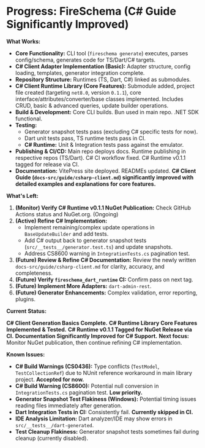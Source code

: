 <!-- Version: 1.19 | Last Updated: 2025-04-06 | Updated By: Cline -->
# Progress: FireSchema (C# Guide Significantly Improved)

**What Works:**

-   **Core Functionality:** CLI tool (`fireschema generate`) executes, parses config/schema, generates code for TS/Dart/C# targets.
-   **C# Client Adapter Implementation (Basic):** Adapter structure, config loading, templates, generator integration complete.
-   **Repository Structure:** Runtimes (TS, Dart, C#) linked as submodules.
-   **C# Client Runtime Library (Core Features):** Submodule added, project file created (targeting `net8.0`, version `0.1.1`), core interface/attributes/converter/base classes implemented. Includes CRUD, basic & advanced queries, update builder operations.
-   **Build & Development:** Core CLI builds. Bun used in main repo. .NET SDK functional.
-   **Testing:**
    -   Generator snapshot tests pass (excluding C# specific tests for now).
    -   Dart unit tests pass, TS runtime tests pass in CI.
    -   **C# Runtime:** Unit & Integration tests pass against the emulator.
-   **Publishing & CI/CD:** Main repo deploys docs. Runtime publishing in respective repos (TS/Dart). C# CI workflow fixed. C# Runtime v0.1.1 tagged for release via CI.
-   **Documentation:** VitePress site deployed. READMEs updated. **C# Client Guide (`docs-src/guide/csharp-client.md`) significantly improved with detailed examples and explanations for core features.**

**What's Left:**

1.  **(Monitor) Verify C# Runtime v0.1.1 NuGet Publication:** Check GitHub Actions status and NuGet.org. (Ongoing)
2.  **(Active) Refine C# Implementation:**
    -   Implement remaining/complex update operations in `BaseUpdateBuilder` and add tests.
    -   Add C# output back to generator snapshot tests (`src/__tests__/generator.test.ts`) and update snapshots.
    -   Address CS8600 warning in `IntegrationTests.cs` pagination test.
3.  **(Future) Review & Refine C# Documentation:** Review the newly written `docs-src/guide/csharp-client.md` for clarity, accuracy, and completeness.
4.  **(Future) Verify `fireschema_dart_runtime` CI:** Confirm pass on next tag.
5.  **(Future) Implement More Adapters:** `dart-admin-rest`.
6.  **(Future) Generator Enhancements:** Complex validation, error reporting, plugins.

**Current Status:**

**C# Client Generation Basics Complete.**
**C# Runtime Library Core Features Implemented & Tested.**
**C# Runtime v0.1.1 Tagged for NuGet Release via CI.**
**Documentation Significantly Improved for C# Support.**
**Next focus:** Monitor NuGet publication, then continue refining C# implementation.

**Known Issues:**

-   **C# Build Warnings (CS0436):** Type conflicts (`TestModel`, `TestCollectionRef`) due to NUnit reference workaround in main library project. **Accepted for now.**
-   **C# Build Warning (CS8600):** Potential null conversion in `IntegrationTests.cs` pagination test. **Low priority.**
-   **Generator Snapshot Test Flakiness (Windows):** Potential timing issues reading files immediately after generation.
-   **Dart Integration Tests in CI:** Consistently fail. **Currently skipped in CI.**
-   **IDE Analysis Limitation:** Dart analyzer/IDE may show errors in `src/__tests__/dart-generated`.
-   **Test Cleanup Flakiness:** Generator snapshot tests sometimes fail during cleanup (currently disabled).
